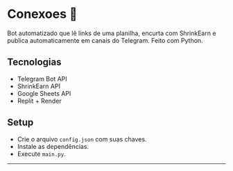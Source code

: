 # Conexoes 🤖

Bot automatizado que lê links de uma planilha, encurta com ShrinkEarn e publica automaticamente em canais do Telegram. Feito com Python.

## Tecnologias
- Telegram Bot API
- ShrinkEarn API
- Google Sheets API
- Replit + Render

## Setup
- Crie o arquivo `config.json` com suas chaves.
- Instale as dependências.
- Execute `main.py`.

---
